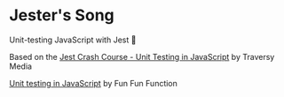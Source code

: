 # Jester's Song
Unit-testing JavaScript with Jest 🍭 

Based on the [Jest Crash Course - Unit Testing in JavaScript](https://youtu.be/7r4xVDI2vho) by Traversy Media

[Unit testing in JavaScript](https://www.youtube.com/watch?v=Eu35xM76kKY&list=PL0zVEGEvSaeF_zoW9o66wa_UCNE3a7BEr) by Fun Fun Function
